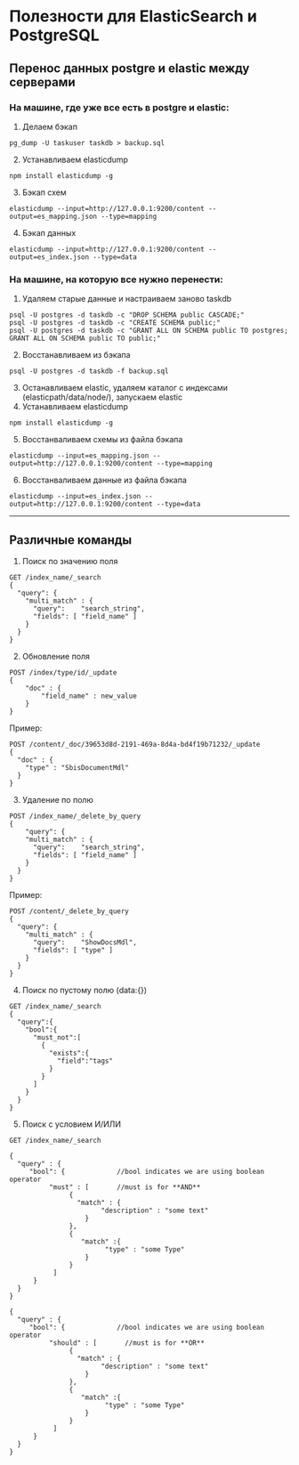 # Полезности для ElasticSearch и PostgreSQL


## Перенос данных postgre и elastic между серверами

### На машине, где уже все есть в postgre и elastic:
1. Делаем бэкап
```
pg_dump -U taskuser taskdb > backup.sql
```
2. Устанавливаем elasticdump
```
npm install elasticdump -g
```
3. Бэкап схем
```
elasticdump --input=http://127.0.0.1:9200/content --output=es_mapping.json --type=mapping
```
4. Бэкап данных
```
elasticdump --input=http://127.0.0.1:9200/content --output=es_index.json --type=data
```

### На машине, на которую все нужно перенести:
1. Удаляем старые данные и настраиваем заново taskdb
```
psql -U postgres -d taskdb -c "DROP SCHEMA public CASCADE;"
psql -U postgres -d taskdb -c "CREATE SCHEMA public;"
psql -U postgres -d taskdb -c "GRANT ALL ON SCHEMA public TO postgres; GRANT ALL ON SCHEMA public TO public;"
```
2. Восстанавливаем из бэкапа
```
psql -U postgres -d taskdb -f backup.sql
```
3. Останавливаем elastic, удаляем каталог с индексами (elasticpath/data/node/), запускаем elastic
4. Устанавливаем elasticdump
```
npm install elasticdump -g
```
5. Восстанваливаем схемы из файла бэкапа
```
elasticdump --input=es_mapping.json --output=http://127.0.0.1:9200/content --type=mapping
```
6. Восстанваливаем данные из файла бэкапа
```
elasticdump --input=es_index.json --output=http://127.0.0.1:9200/content --type=data
```

---

## Различные команды
1. Поиск по значению поля
```
GET /index_name/_search
{
  "query": {
    "multi_match" : {
      "query":    "search_string",
      "fields": [ "field_name" ]
    }
  }
}
```
2. Обновление поля
```
POST /index/type/id/_update
{
    "doc" : {
        "field_name" : new_value
    }
}
```
Пример:
```
POST /content/_doc/39653d8d-2191-469a-8d4a-bd4f19b71232/_update
{
  "doc" : {
    "type" : "SbisDocumentMdl"
  }
}
```
3. Удаление по полю
```
POST /index_name/_delete_by_query
{
    "query": {
    "multi_match" : {
      "query":    "search_string",
      "fields": [ "field_name" ]
    }
  }
}
```
Пример:
```
POST /content/_delete_by_query
{
  "query": {
    "multi_match" : {
      "query":    "ShowDocsMdl",
      "fields": [ "type" ]
    }
  }
}
```
4. Поиск по пустому полю (data:{})
```
GET /index_name/_search
{
  "query":{
    "bool":{
      "must_not":[
        {
          "exists":{
            "field":"tags"
          }
        }
      ]
    }
  }
}
```
5. Поиск с условием И/ИЛИ
```
GET /index_name/_search
```
```
{
  "query" : {
     "bool": {             //bool indicates we are using boolean operator
          "must" : [       //must is for **AND**
               {
                 "match" : {
                       "description" : "some text"  
                   }
               },
               {
                  "match" :{
                        "type" : "some Type"
                   }
               }
           ]
      }
  }
}
```
```
{
  "query" : {
     "bool": {             //bool indicates we are using boolean operator
          "should" : [       //must is for **OR**
               {
                 "match" : {
                       "description" : "some text"  
                   }
               },
               {
                  "match" :{
                        "type" : "some Type"
                   }
               }
           ]
      }
  }
}
```
